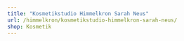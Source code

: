 ```yaml
---
title: "Kosmetikstudio Himmelkron Sarah Neus"
url: /himmelkron/kosmetikstudio-himmelkron-sarah-neus/
shop: Kosmetik
---
```

